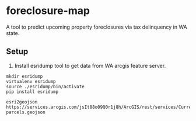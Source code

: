 # foreclosure-map

A tool to predict upcoming property foreclosures via tax delinquency in WA state.

## Setup

1. Install esridump tool to get data from WA arcgis feature server.

```
mkdir esridump
virtualenv esridump
source ./esridump/bin/activate
pip install esridump
```

```
esri2geojson https://services.arcgis.com/jsIt88o09Q0r1j8h/ArcGIS/rest/services/Current_Parcels/FeatureServer/0 parcels.geojson
```

